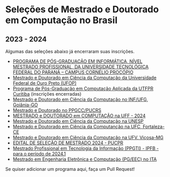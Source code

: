 # Seleções de Mestrado e Doutorado em Computação no Brasil

## 2023 - 2024

Algumas das seleções abaixo já encerraram suas inscrições.

- [PROGRAMA DE PÓS-GRADUAÇÃO EM INFORMÁTICA, NÍVEL MESTRADO PROFISSIONAL, DA UNIVERSIDADE TECNOLÓGICA FEDERAL DO PARANÁ – CAMPUS CORNÉLIO PROCÓPIO](https://sei.utfpr.edu.br/sei/publicacoes/controlador_publicacoes.php?acao=publicacao_visualizar&id_documento=4137053&id_orgao_publicacao=0)
- [Mestrado e Doutorado em Ciência da Computação da Universidade Federal de Ouro Preto (UFOP)](http://www.decom.ufop.br/pos/processoseletivo/)
- [Programa de Pós-Graduação em Computação Aplicada da UTFPR Curitiba](https://bit.ly/3L0l9HT) (inscrições encerradas)
- [Mestrado e Doutorado em Ciência da Computação no INF/UFG, Goiânia-GO](https://bit.ly/3YRKER6)
- [Mestrado e Doutorado no PPGCC/PUCRS](https://bit.ly/3QFRLsl)
- [MESTRADO e DOUTORADO em COMPUTAÇÃO na UFF - 2024](https://bit.ly/3QGZqXu)
- [Mestrado e Doutorado em Ciência da Computação na UNESP](https://bit.ly/3stPlVO)
- [Mestrado e Doutorado em Ciência da Computanção na UFC, Fortaleza-CE](http://bit.ly/49B0qoJ)
- [Mestrado e Doutorado em Ciência da Computação na UFV, Viçosa-MG](https://bit.ly/ppgcc-ufv)
- [EDITAL DE SELEÇÃO DE MESTRADO 2024 - PUCPR](https://www.ppgia.pucpr.br/pt/arquivos/editais/Edital_Processo_Seletivo_-_Mestrado_2024.pdf)
- [Mestrado Profissional em Tecnologia da Informação (PPGTI) - IPFB - para o período de 2024.1](https://sites.google.com/ifpb.edu.br/selecao2023ppgti/)
- [Mestrado em Engenharia Eletrônica e Computação (PG/EEC) no ITA](http://www.ita.br/posgrad/procseletivo)

Se quiser adicionar um programa aqui, faça um Pull Request!
